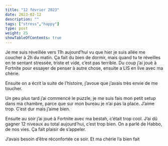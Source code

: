 ```yaml
---
title: "12 février 2023"
date: 2023-02-12
description: ""
tags: ["stress","happy"]
type: post
weight: 25
showTableOfContents: true
---
```


Je me suis réveillée vers 11h aujourd’hui vu que hier je suis allée me coucher à 2h du matin. Ça fait du bien de dormir, mais quand tu te réveilles en te sentant stressée, triste et vide, c’est pas terrible. Du coup j’ai joué à Fortnite pour essayer de penser à autre chose, ensuite a LIS en live avec ma chérie.

Ensuite on a écrit la suite de l’histoire, j’avoue que j’avais très envie de me toucher.

Un peu plus tard j’ai commencé le puzzle, je me suis fais mon petit setup dans ma chambre, parce que sur mon bureau je n’ai pas la place. J’aime trop. C’est dur mais j’aime bien.

Ensuite au soir j’ai joué à Fortnite avec ma bestah, c’était trop cool. J’ai dû gagner 12 niveaux au total aujourd’hui, c’est trop bien. On a parlé de Habbo, de nos vies. Ça fait plaisir de s’appeler.

J’avais besoin d’être réconfortée ce soir. Et ma chérie l’a bien fait